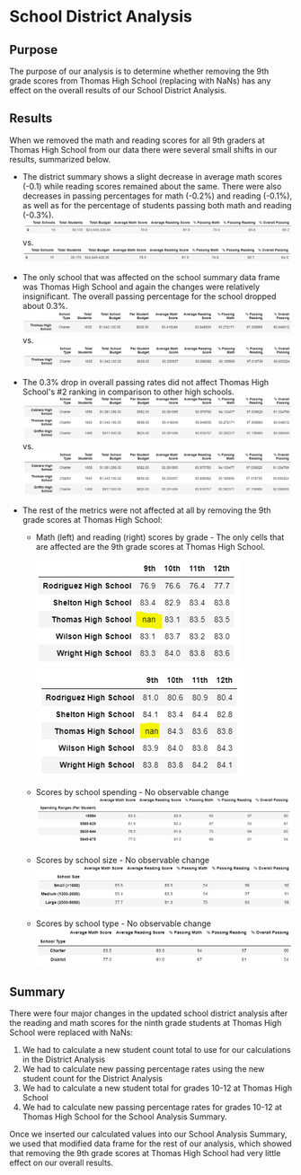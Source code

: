 # School District Analysis

## Purpose

The purpose of our analysis is to determine whether removing the 9th grade scores from Thomas High School (replacing with NaNs) has any effect on the overall results of our School District Analysis. 

## Results

When we removed the math and reading scores for all 9th graders at Thomas High School from our data there were several small shifts in our results, summarized below.

* The district summary shows a slight decrease in average math scores (-0.1) while reading scores remained about the same. There were also decreases in passing percentages for math (-0.2%) and reading (-0.1%), as well as for the percentage of students passing both math and reading (-0.3%).
![district_summary](Resources/district_summary.PNG)
vs.
![district_summary_v2](Resources/district_summary_v2.PNG)

* The only school that was affected on the school summary data frame was Thomas High School and again the changes were relatively insignificant. The overall passing percentage for the school dropped about 0.3%.
![school_summary](Resources/school_summary.PNG)
vs.
![school_summary_v2](Resources/school_summary_v2.PNG)

* The 0.3% drop in overall passing rates did not affect Thomas High School's #2 ranking in comparison to other high schools.
![top_schools](Resources/top_schools.PNG)
vs.
![top_schools_v2](Resources/top_schools_v2.PNG)

* The rest of the metrics were not affected at all by removing the 9th grade scores at Thomas High School:
	* Math (left) and reading (right) scores by grade - The only cells that are affected are the 9th grade scores at Thomas High School.
	
        ![math_scores](Resources/math_scores.PNG) ![reading_scores](Resources/reading_scores.PNG)
	* Scores by school spending - No observable change
	![school_spending_summary](Resources/school_spending_summary.PNG)
	* Scores by school size - No observable change
	![school_size_summary](Resources/school_size_summary.PNG)
	* Scores by school type - No observable change
	![school_type_summary](Resources/school_type_summary.PNG)


## Summary

There were four major changes in the updated school district analysis after the reading and math scores for the ninth grade students at Thomas High School were replaced with NaNs:

1. We had to calculate a new student count total to use for our calculations in the District Analysis
2. We had to calculate new passing percentage rates using the new student count for the District Analysis
3. We had to calculate a new student total for grades 10-12 at Thomas High School
4. We had to calculate new passing percentage rates for grades 10-12 at Thomas High School for the School Analysis Summary.

Once we inserted our calculated values into our School Analysis Summary, we used that modified data frame for the rest of our analysis, which showed that removing the 9th grade scores at Thomas High School had very little effect on our overall results.
